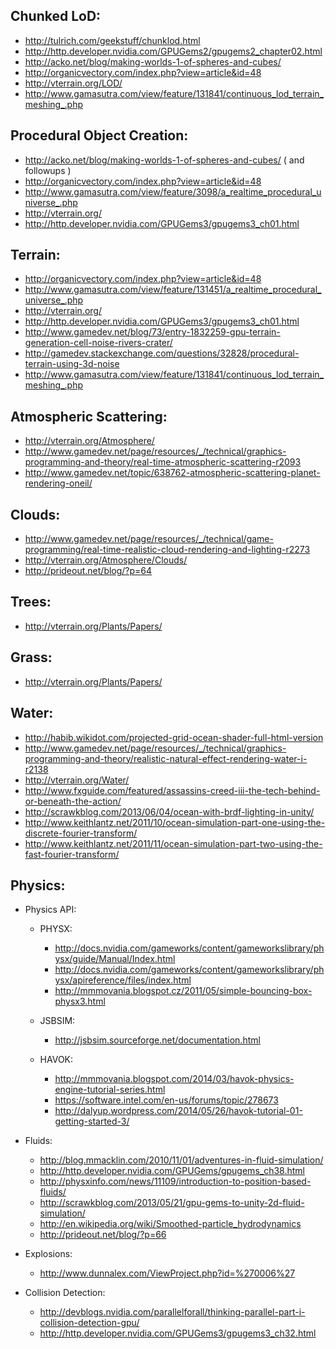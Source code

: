 Chunked LoD:
------------
* http://tulrich.com/geekstuff/chunklod.html
* http://http.developer.nvidia.com/GPUGems2/gpugems2_chapter02.html
* http://acko.net/blog/making-worlds-1-of-spheres-and-cubes/
* http://organicvectory.com/index.php?view=article&id=48
* http://vterrain.org/LOD/
* http://www.gamasutra.com/view/feature/131841/continuous_lod_terrain_meshing_.php

Procedural Object Creation:
---------------------------
* http://acko.net/blog/making-worlds-1-of-spheres-and-cubes/ ( and followups )
* http://organicvectory.com/index.php?view=article&id=48
* http://www.gamasutra.com/view/feature/3098/a_realtime_procedural_universe_.php
* http://vterrain.org/
* http://http.developer.nvidia.com/GPUGems3/gpugems3_ch01.html

Terrain:
--------
* http://organicvectory.com/index.php?view=article&id=48
* http://www.gamasutra.com/view/feature/131451/a_realtime_procedural_universe_.php
* http://vterrain.org/
* http://http.developer.nvidia.com/GPUGems3/gpugems3_ch01.html
* http://www.gamedev.net/blog/73/entry-1832259-gpu-terrain-generation-cell-noise-rivers-crater/
* http://gamedev.stackexchange.com/questions/32828/procedural-terrain-using-3d-noise
* http://www.gamasutra.com/view/feature/131841/continuous_lod_terrain_meshing_.php

Atmospheric Scattering:
-----------------------
* http://vterrain.org/Atmosphere/
* http://www.gamedev.net/page/resources/_/technical/graphics-programming-and-theory/real-time-atmospheric-scattering-r2093
* http://www.gamedev.net/topic/638762-atmospheric-scattering-planet-rendering-oneil/

Clouds:
-------
* http://www.gamedev.net/page/resources/_/technical/game-programming/real-time-realistic-cloud-rendering-and-lighting-r2273
* http://vterrain.org/Atmosphere/Clouds/
* http://prideout.net/blog/?p=64

Trees:
------
* http://vterrain.org/Plants/Papers/

Grass:
------
* http://vterrain.org/Plants/Papers/

Water:
------
* http://habib.wikidot.com/projected-grid-ocean-shader-full-html-version
* http://www.gamedev.net/page/resources/_/technical/graphics-programming-and-theory/realistic-natural-effect-rendering-water-i-r2138
* http://vterrain.org/Water/
* http://www.fxguide.com/featured/assassins-creed-iii-the-tech-behind-or-beneath-the-action/
* http://scrawkblog.com/2013/06/04/ocean-with-brdf-lighting-in-unity/
* http://www.keithlantz.net/2011/10/ocean-simulation-part-one-using-the-discrete-fourier-transform/
* http://www.keithlantz.net/2011/11/ocean-simulation-part-two-using-the-fast-fourier-transform/

Physics:
--------
* Physics API:
  * PHYSX:
    * http://docs.nvidia.com/gameworks/content/gameworkslibrary/physx/guide/Manual/Index.html
    * http://docs.nvidia.com/gameworks/content/gameworkslibrary/physx/apireference/files/index.html
    * http://mmmovania.blogspot.cz/2011/05/simple-bouncing-box-physx3.html

  * JSBSIM:
    * http://jsbsim.sourceforge.net/documentation.html

  * HAVOK:
    * http://mmmovania.blogspot.com/2014/03/havok-physics-engine-tutorial-series.html
    * https://software.intel.com/en-us/forums/topic/278673
    * http://dalyup.wordpress.com/2014/05/26/havok-tutorial-01-getting-started-3/

* Fluids:
  * http://blog.mmacklin.com/2010/11/01/adventures-in-fluid-simulation/
  * http://http.developer.nvidia.com/GPUGems/gpugems_ch38.html
  * http://physxinfo.com/news/11109/introduction-to-position-based-fluids/
  * http://scrawkblog.com/2013/05/21/gpu-gems-to-unity-2d-fluid-simulation/
  * http://en.wikipedia.org/wiki/Smoothed-particle_hydrodynamics
  * http://prideout.net/blog/?p=66

* Explosions:
  * http://www.dunnalex.com/ViewProject.php?id=%270006%27

* Collision Detection:
  * http://devblogs.nvidia.com/parallelforall/thinking-parallel-part-i-collision-detection-gpu/
  * http://http.developer.nvidia.com/GPUGems3/gpugems3_ch32.html